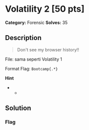 # Volatility 2 [50 pts]

**Category:** Forensic
**Solves:** 35

## Description
>Don't see my browser history!!

File: sama seperti Volatility 1

Format Flag: `Bootcamp{.*}`

**Hint**
* -

## Solution

### Flag

